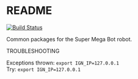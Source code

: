  # README #

[![Build Status](https://ci.leggedrobotics.com/buildStatus/icon?job=bitbucket_leggedrobotics/smb_common/master)](https://ci.leggedrobotics.com/job/bitbucket_leggedrobotics/job/smb_common/job/master/)

Common packages for the Super Mega Bot robot.  

TROUBLESHOOTING  

Exceptions thrown: `export IGN_IP=127.0.0.1`  
Try:  `export IGN_IP=127.0.0.1`  
